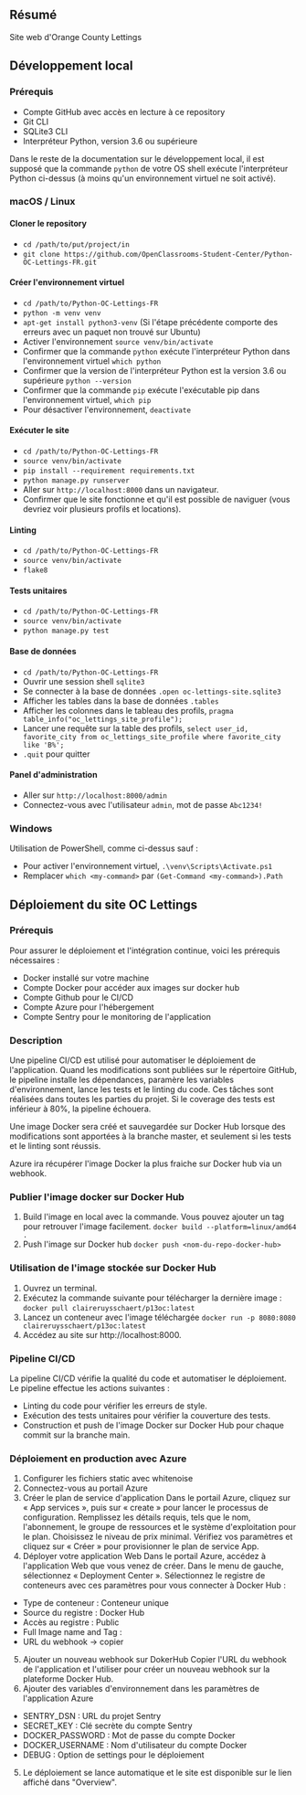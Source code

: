 ## Résumé

Site web d'Orange County Lettings

## Développement local

### Prérequis

- Compte GitHub avec accès en lecture à ce repository
- Git CLI
- SQLite3 CLI
- Interpréteur Python, version 3.6 ou supérieure

Dans le reste de la documentation sur le développement local, il est supposé que la commande `python` de votre OS shell exécute l'interpréteur Python ci-dessus (à moins qu'un environnement virtuel ne soit activé).

### macOS / Linux

#### Cloner le repository

- `cd /path/to/put/project/in`
- `git clone https://github.com/OpenClassrooms-Student-Center/Python-OC-Lettings-FR.git`

#### Créer l'environnement virtuel

- `cd /path/to/Python-OC-Lettings-FR`
- `python -m venv venv`
- `apt-get install python3-venv` (Si l'étape précédente comporte des erreurs avec un paquet non trouvé sur Ubuntu)
- Activer l'environnement `source venv/bin/activate`
- Confirmer que la commande `python` exécute l'interpréteur Python dans l'environnement virtuel
`which python`
- Confirmer que la version de l'interpréteur Python est la version 3.6 ou supérieure `python --version`
- Confirmer que la commande `pip` exécute l'exécutable pip dans l'environnement virtuel, `which pip`
- Pour désactiver l'environnement, `deactivate`

#### Exécuter le site

- `cd /path/to/Python-OC-Lettings-FR`
- `source venv/bin/activate`
- `pip install --requirement requirements.txt`
- `python manage.py runserver`
- Aller sur `http://localhost:8000` dans un navigateur.
- Confirmer que le site fonctionne et qu'il est possible de naviguer (vous devriez voir plusieurs profils et locations).

#### Linting

- `cd /path/to/Python-OC-Lettings-FR`
- `source venv/bin/activate`
- `flake8`

#### Tests unitaires

- `cd /path/to/Python-OC-Lettings-FR`
- `source venv/bin/activate`
- `python manage.py test`

#### Base de données

- `cd /path/to/Python-OC-Lettings-FR`
- Ouvrir une session shell `sqlite3`
- Se connecter à la base de données `.open oc-lettings-site.sqlite3`
- Afficher les tables dans la base de données `.tables`
- Afficher les colonnes dans le tableau des profils, `pragma table_info("oc_lettings_site_profile");`
- Lancer une requête sur la table des profils, `select user_id, favorite_city from oc_lettings_site_profile where favorite_city like 'B%';`
- `.quit` pour quitter

#### Panel d'administration

- Aller sur `http://localhost:8000/admin`
- Connectez-vous avec l'utilisateur `admin`, mot de passe `Abc1234!`

### Windows

Utilisation de PowerShell, comme ci-dessus sauf :

- Pour activer l'environnement virtuel, `.\venv\Scripts\Activate.ps1` 
- Remplacer `which <my-command>` par `(Get-Command <my-command>).Path`

## Déploiement du site OC Lettings

### Prérequis

Pour assurer le déploiement et l'intégration continue, voici les prérequis nécessaires :

- Docker installé sur votre machine
- Compte Docker pour accéder aux images sur docker hub
- Compte Github pour le CI/CD
- Compte Azure pour l'hébergement
- Compte Sentry pour le monitoring de l'application

### Description
Une pipeline CI/CD est utilisé pour automatiser le déploiement de l'application. Quand les modifications sont publiées sur le répertoire GitHub, le pipeline installe les dépendances, paramère les variables d'environnement, lance les tests et le linting du code. Ces tâches sont réalisées dans toutes les parties du projet. Si le coverage des tests est inférieur à 80%, la pipeline échouera.

Une image Docker sera créé et sauvegardée sur Docker Hub lorsque des modifications sont apportées à la branche master, et seulement si les tests et le linting sont réussis.

Azure ira récupérer l'image Docker la plus fraiche sur Docker hub via un webhook.

### Publier l'image docker sur Docker Hub
1. Build l'image en local avec la commande. Vous pouvez ajouter un tag pour retrouver l'image facilement.
   `docker build --platform=linux/amd64 .`
2. Push l'image sur Docker hub
    `docker push <nom-du-repo-docker-hub>`

### Utilisation de l'image stockée sur Docker Hub
1. Ouvrez un terminal.
2. Exécutez la commande suivante pour télécharger la dernière image :
   `docker pull claireruysschaert/p13oc:latest`
3. Lancez un conteneur avec l'image téléchargée
   `docker run -p 8080:8080 claireruysschaert/p13oc:latest`
4. Accédez au site sur http://localhost:8000.

### Pipeline CI/CD

La pipeline CI/CD vérifie la qualité du code et automatiser le déploiement. Le pipeline effectue les actions suivantes :

- Linting du code pour vérifier les erreurs de style.
- Exécution des tests unitaires pour vérifier la couverture des tests.
- Construction et push de l'image Docker sur Docker Hub pour chaque commit sur la branche main.

### Déploiement en production avec Azure

1. Configurer les fichiers static avec whitenoise
2. Connectez-vous au portail Azure
3. Créer le plan de service d'application
Dans le portail Azure, cliquez sur « App services », puis sur « create » pour lancer le processus de configuration.
Remplissez les détails requis, tels que le nom, l'abonnement, le groupe de ressources et le système d'exploitation pour le plan. 
Choisissez le niveau de prix minimal. Vérifiez vos paramètres et cliquez sur « Créer » pour provisionner le plan de service App.
4.  Déployer votre application Web
Dans le portail Azure, accédez à l'application Web que vous venez de créer.
Dans le menu de gauche, sélectionnez « Deployment Center ».
Sélectionnez le registre de conteneurs avec ces paramètres pour vous connecter à Docker Hub : 
- Type de conteneur : Conteneur unique
- Source du registre : Docker Hub
- Accès au registre : Public
- Full Image name and Tag : <nom-du-repo-docker-hub>
- URL du webhook -> copier
5. Ajouter un nouveau webhook sur DokerHub
Copier l'URL du webhook de l'application et l'utiliser pour créer un nouveau webhook sur la plateforme Docker Hub.
6. Ajouter des variables d'environnement dans les paramètres de l'application Azure

- SENTRY_DSN : URL du projet Sentry
- SECRET_KEY : Clé secrète du compte Sentry
- DOCKER_PASSWORD : Mot de passe du compte Docker
- DOCKER_USERNAME : Nom d'utilisateur du compte Docker
- DEBUG : Option de settings pour le déploiement 

5. Le déploiement se lance automatique et le site est disponible sur le lien affiché dans "Overview".

